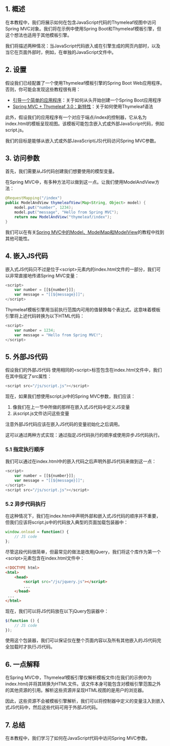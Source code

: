 ## 1. 概述

在本教程中，我们将展示如何在包含JavaScript代码的Thymeleaf视图中访问Spring MVC对象。我们将在示例中使用Spring Boot和Thymeleaf模板引擎，但这个想法也适用于其他模板引擎。

我们将描述两种情况：当JavaScript代码嵌入或在引擎生成的网页内部时，以及当它在页面外部时，例如，在单独的JavaScript文件中。

## 2. 设置

假设我们已经配置了一个使用Thymeleaf模板引擎的Spring Boot Web应用程序。否则，你可能会发现这些教程很有用：

-   [引导一个简单的应用程序](https://www.baeldung.com/spring-boot-start)：关于如何从头开始创建一个Spring Boot应用程序
-   [Spring MVC + Thymeleaf 3.0：新特性](https://www.baeldung.com/spring-thymeleaf-3)：关于如何使用Thymeleaf语法

此外，假设我们的应用程序有一个对应于端点/index的控制器，它从名为index.html的模板呈现视图。该模板可能包含嵌入式或外部JavaScript代码，例如script.js。

我们的目标是能够从嵌入式或外部JavaScript(JS)代码访问Spring MVC参数。

## 3. 访问参数

首先，我们需要从JS代码创建我们想要使用的模型变量。

在Spring MVC中，有多种方法可以做到这一点。让我们使用ModelAndView方法：

```java
@RequestMapping("/index")
public ModelAndView thymeleafView(Map<String, Object> model) {
    model.put("number", 1234);
    model.put("message", "Hello from Spring MVC");
    return new ModelAndView("thymeleaf/index");
}
```

我们可以在有关[Spring MVC中的Model、ModelMap和ModelView](https://www.baeldung.com/spring-mvc-model-model-map-model-view)的教程中找到其他可能性。

## 4. 嵌入JS代码

嵌入式JS代码只不过是位于<script\>元素内的index.html文件的一部分，我们可以非常直接地传递Spring MVC变量：

```javascript
<script>
    var number = [[${number}]];
    var message = "[[${message}]]";
</script>
```

Thymeleaf模板引擎用当前执行范围内可用的值替换每个表达式。这意味着模板引擎将上述代码转换为以下HTML代码：

```javascript
<script>
    var number = 1234;
    var message = "Hello from Spring MVC!";
</script>
```

## 5. 外部JS代码

假设我们的外部JS代码 使用相同的<script\>标签包含在index.html文件中，我们在其中指定了src属性：

```javascript
<script src="/js/script.js"></script>
```

现在，如果我们想使用script.js中的Spring MVC参数，我们应该：

1.  像我们在上一节中所做的那样在嵌入式JS代码中定义JS变量
2.  从script.js文件访问这些变量

注意外部JS代码应该在嵌入JS代码的变量初始化之后调用。

这可以通过两种方式实现：通过指定JS代码执行的顺序或使用异步JS代码执行。

### 5.1 指定执行顺序

我们可以通过在index.html中的嵌入代码之后声明外部JS代码来做到这一点：

```javascript
<script>
    var number = [[${number}]];
    var message = "[[${message}]]";
</script>
<script src="/js/script.js"></script>
```

### 5.2 异步代码执行

在这种情况下，我们在index.html中声明外部和嵌入式JS代码的顺序并不重要，但我们应该将script.js中的代码放入典型的页面加载包装器中：

```javascript
window.onload = function() {
    // JS code
};
```

尽管这段代码很简单，但最常见的做法是改用jQuery，我们将这个库作为第一个<script\>元素包含在index.html文件中：

```html
<!DOCTYPE html>
<html>
    <head>
        <script src="/js/jquery.js"></script>
        ...
    </head>
 ...
</html>
```

现在，我们可以将JS代码放在以下jQuery包装器中：

```javascript
$(function () {
    // JS code
});
```

使用这个包装器，我们可以保证仅在整个页面内容以及所有其他嵌入的JS代码完全加载时才执行JS代码。

## 6. 一点解释

在Spring MVC中，Thymeleaf模板引擎仅解析模板文件(在我们的示例中为index.html)并将其转换为HTML文件。该文件本身可能包含对模板引擎范围之外的其他资源的引用。解析这些资源并呈现HTML视图的是用户的浏览器。

因此，这些资源不会被模板引擎解析，我们可以将控制器中定义的变量注入到嵌入式JS代码中，然后这些代码可用于外部JS代码。

## 7. 总结

在本教程中，我们学习了如何在JavaScript代码中访问Spring MVC参数。